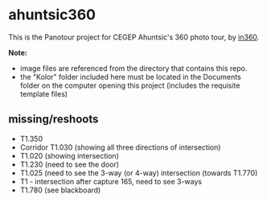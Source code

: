 # ahuntsic360
This is the Panotour project for CEGEP Ahuntsic's 360 photo tour, by <a href="http://in360.ca">in360</a>. 

<strong>Note:</strong> 
* image files are referenced from the directory that contains this repo. 
* the "Kolor" folder included here must be located in the Documents folder on the computer opening this project (includes the requisite template files)

## missing/reshoots
* T1.350
* Corridor T1.030 (showing all three directions of intersection)
* T1.020 (showing intersection)
* T1.230 (need to see the door)
* T1.025 (need to see the 3-way (or 4-way) intersection (towards T1.770)
* T1 - intersection after capture 165, need to see 3-ways
* T1.780 (see blackboard)